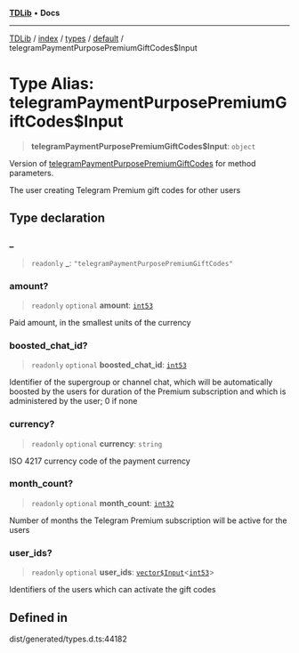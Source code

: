 [**TDLib**](../../../../../../README.md) • **Docs**

***

[TDLib](../../../../../../modules.md) / [index](../../../../../README.md) / [types](../../../README.md) / [default](../README.md) / telegramPaymentPurposePremiumGiftCodes$Input

# Type Alias: telegramPaymentPurposePremiumGiftCodes$Input

> **telegramPaymentPurposePremiumGiftCodes$Input**: `object`

Version of [telegramPaymentPurposePremiumGiftCodes](telegramPaymentPurposePremiumGiftCodes.md) for method parameters.

The user creating Telegram Premium gift codes for other users

## Type declaration

### \_

> `readonly` **\_**: `"telegramPaymentPurposePremiumGiftCodes"`

### amount?

> `readonly` `optional` **amount**: [`int53`](int53.md)

Paid amount, in the smallest units of the currency

### boosted\_chat\_id?

> `readonly` `optional` **boosted\_chat\_id**: [`int53`](int53.md)

Identifier of the supergroup or channel chat, which will be automatically boosted by the users for duration of the Premium subscription and which is administered by the user; 0 if none

### currency?

> `readonly` `optional` **currency**: `string`

ISO 4217 currency code of the payment currency

### month\_count?

> `readonly` `optional` **month\_count**: [`int32`](int32.md)

Number of months the Telegram Premium subscription will be active for the users

### user\_ids?

> `readonly` `optional` **user\_ids**: [`vector$Input`](vector$Input.md)\<[`int53`](int53.md)\>

Identifiers of the users which can activate the gift codes

## Defined in

dist/generated/types.d.ts:44182
